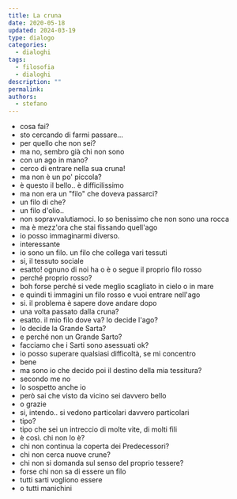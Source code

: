 ```yaml
---
title: La cruna
date: 2020-05-18
updated: 2024-03-19
type: dialogo
categories:
  - dialoghi
tags:
  - filosofia
  - dialoghi
description: ""
permalink: 
authors:
  - stefano
---
```


- cosa fai?
- sto cercando di farmi passare...
- per quello che non sei?
- ma no, sembro già chi non sono
- con un ago in mano?
- cerco di entrare nella sua cruna!
- ma non è un po' piccola?
- è questo il bello.. è difficilissimo
- ma non era un "filo" che doveva passarci?
- un filo di che?
- un filo d'olio..
- non sopravvalutiamoci. lo so benissimo che non sono una rocca
- ma è mezz'ora che stai fissando quell'ago
- io posso immaginarmi diverso.
- interessante
- io sono un filo. un filo che collega vari tessuti
- si, il tessuto sociale
- esatto! ognuno di noi ha o è o segue il proprio filo rosso
- perché proprio rosso?
- boh forse perché si vede meglio scagliato in cielo o in mare
- e quindi ti immagini un filo rosso e vuoi entrare nell'ago
- si. il problema è sapere dove andare dopo
- una volta passato dalla cruna?
- esatto. il mio filo dove va? lo decide l'ago?
- lo decide la Grande Sarta?
- e perché non un Grande Sarto?
- facciamo che i Sarti sono asessuati ok?
- io posso superare qualsiasi difficoltà, se mi concentro
- bene
- ma sono io che decido poi il destino della mia tessitura?
- secondo me no
- lo sospetto anche io
- però sai che visto da vicino sei davvero bello
- o grazie
- si, intendo.. si vedono particolari davvero particolari
- tipo?
- tipo che sei un intreccio di molte vite, di molti fili
- è così. chi non lo è?
- chi non continua la coperta dei Predecessori?
- chi non cerca nuove crune?
- chi non si domanda sul senso del proprio tessere?
- forse chi non sa di essere un filo
- tutti sarti vogliono essere
- o tutti manichini

